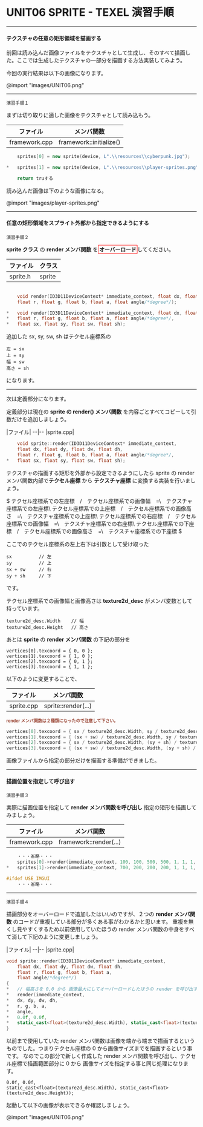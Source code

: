 <!--
UNIT06_EXERCISE UNIT06 演習手順
SPRITE - TEXEL

<span style="color:#994433;border: 1px red solid; padding: 2px;font-size:100%;font-weight: bold;">

Texture space
Texel space
-->

# UNIT06 SPRITE - TEXEL 演習手順

---

#### テクスチャの任意の矩形領域を描画する

前回は読み込んだ画像ファイルをテクスチャとして生成し、そのすべて描画した。ここでは生成したテクスチャの一部分を描画する方法実装してみよう。

今回の実行結果は以下の画像になります。

@import "images/UNIT06.png"

---

    演習手順１

まずは切り取りに適した画像をテクスチャとして読み込もう。

|ファイル|メンバ関数|
--|--
|framework.cpp|framework::initialize()|

```cpp
    sprites[0] = new sprite(device, L".\\resources\\cyberpunk.jpg");

*   sprites[1] = new sprite(device, L".\\resources\\player-sprites.png");

    return truする
```

読み込んだ画像は下のような画像になる。

@import "images/player-sprites.png"

---

#### 任意の矩形領域をスプライト外部から指定できるようにする

    演習手順２

**sprite クラス** の **render メンバ関数** を<span style="border: 1px red solid; padding: 2px;font-size:100%;font-weight: bold;">オーバーロード</span>してください。

|ファイル|クラス|
--|--
|sprite.h|sprite|

```cpp
	
    void render(ID3D11DeviceContext* immediate_context, float dx, float dy, float dw, float dh, 
    float r, float g, float b, float a, float angle/*degree*/);

*   void render(ID3D11DeviceContext* immediate_context, float dx, float dy, float dw, float dh, 
*   float r, float g, float b, float a, float angle/*degree*/, 
*   float sx, float sy, float sw, float sh);
```

追加した sx, sy, sw, sh はテクセル座標系の

    左 = sx
    上 = sy
    幅 = sw
    高さ = sh

になります。

---

次は定義部分になります。

定義部分は現在の **sprite の render() メンバ関数** を内容ごとすべてコピーして引数だけを追加しましょう。

|ファイル|
--|--
|sprite.cpp|

```cpp
    void sprite::render(ID3D11DeviceContext* immediate_context,
    float dx, float dy, float dw, float dh,
    float r, float g, float b, float a, float angle/*degree*/,
*   float sx, float sy, float sw, float sh);
```

テクスチャの描画する矩形を外部から設定できるようにしたら sprite の render メンバ関数内部で**テクセル座標** から **テクスチャ座標** に変換する実装を行いましょう。

$
テクセル座標系での左座標　/　テクセル座標系での画像幅　=\\　テクスチャ座標系での左座標\\
テクセル座標系での上座標　/　テクセル座標系での画像高さ　=\\　テクスチャ座標系での上座標\\
テクセル座標系での右座標　/　テクセル座標系での画像幅　=\\　テクスチャ座標系での右座標\\
テクセル座標系での下座標　/　テクセル座標系での画像高さ　=\\　テクスチャ座標系での下座標
$

ここでのテクセル座標系の左上右下は引数として受け取った

    sx          // 左
    sy          // 上
    sx + sw     // 右
    sy + sh     // 下

です。

テクセル座標系での画像幅と画像高さは **texture2d_desc** がメンバ変数として持っています。

    texture2d_desc.Width    // 幅
    texture2d_desc.Height   // 高さ

あとは **sprite** の **render メンバ関数** の下記の部分を

    vertices[0].texcoord = { 0, 0 };
    vertices[1].texcoord = { 1, 0 };
    vertices[2].texcoord = { 0, 1 };
    vertices[3].texcoord = { 1, 1 };

以下のように変更することで、

|ファイル|メンバ関数|
--|--
|sprite.cpp|sprite::render(...)|

<span style="color:#994433;font-size:80%;font-weight: bold;">render メンバ関数は２種類になったので注意して下さい。</span>

```cpp
vertices[0].texcoord = { sx / texture2d_desc.Width, sy / texture2d_desc.Height };
vertices[1].texcoord = { (sx + sw) / texture2d_desc.Width, sy / texture2d_desc.Height };
vertices[2].texcoord = { sx / texture2d_desc.Width, (sy + sh) / texture2d_desc.Height };
vertices[3].texcoord = { (sx + sw) / texture2d_desc.Width, (sy + sh) / texture2d_desc.Height };
```

画像ファイルから指定の部分だけを描画する準備ができました。

---

#### 描画位置を指定して呼び出す

    演習手順３

実際に描画位置を指定して **render メンバ関数を呼び出し** 指定の矩形を描画してみましょう。

|ファイル|メンバ関数|
--|--
|framework.cpp|framework::render(...)|

```cpp
    ・・・省略・・・
    sprites[0]->render(immediate_context, 100, 100, 500, 500, 1, 1, 1, 1, 45);
*   sprites[1]->render(immediate_context, 700, 200, 200, 200, 1, 1, 1, 1, 45, 0, 0, 140, 240);

#ifdef USE_IMGUI
    ・・・省略・・・
```

---

    演習手順４

描画部分をオーバーロードで追加したはいいのですが、２つの **render メンバ関数** のコードが重複している部分が多くある事がわかるかと思います。
重複を無くし見やすくするため以前使用していたほうの render メンバ関数の中身をすべて消して下記のように変更しましょう。

|ファイル|
--|--
|sprite.cpp|

```cpp
void sprite::render(ID3D11DeviceContext* immediate_context,
	float dx, float dy, float dw, float dh,
	float r, float g, float b, float a,
	float angle/*degree*/)
{
*   // 幅高さを 0,0 から 画像最大にしてオーバーロードしたほうの render を呼び出す
*   render(immediate_context,
*   dx, dy, dw, dh,
*   r, g, b, a,
*   angle,
*   0.0f, 0.0f, 
*   static_cast<float>(texture2d_desc.Width), static_cast<float>(texture2d_desc.Height));
}
```

以前まで使用していた render メンバ関数は画像を端から端まで描画するというものでした。つまりテクセル座標の 0 から画像サイズまでを描画するという事です。
なのでこの部分で新しく作成した render メンバ関数を呼び出し、テクセル座標で描画範囲部分に 0 から 画像サイズを指定する事と同じ処理になります。

    0.0f, 0.0f, 
    static_cast<float>(texture2d_desc.Width), static_cast<float>(texture2d_desc.Height));

起動して以下の画像が表示できるか確認しましょう。

@import "images/UNIT06.png"